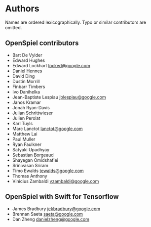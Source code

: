 # Authors

Names are ordered lexicographically. Typo or similar contributors are omitted.

## OpenSpiel contributors

-   Bart De Vylder
-   Edward Hughes
-   Edward Lockhart <locked@google.com>
-   Daniel Hennes
-   David Ding
-   Dustin Morrill
-   Finbarr Timbers
-   Ivo Danihelka
-   Jean-Baptiste Lespiau <jblespiau@google.com>
-   Janos Kramar
-   Jonah Ryan-Davis
-   Julian Schrittwieser
-   Julien Perolat
-   Karl Tuyls
-   Marc Lanctot <lanctot@google.com>
-   Matthew Lai
-   Paul Muller
-   Ryan Faulkner
-   Satyaki Upadhyay
-   Sebastian Borgeaud
-   Shayegan Omidshafiei
-   Srinivasan Sriram
-   Timo Ewalds <tewalds@google.com>
-   Thomas Anthony
-   Vinicius Zambaldi <vzambaldi@google.com>

## OpenSpiel with Swift for Tensorflow

-   James Bradbury <jekbradbury@google.com>
-   Brennan Saeta <saeta@google.com>
-   Dan Zheng <danielzheng@google.com>
